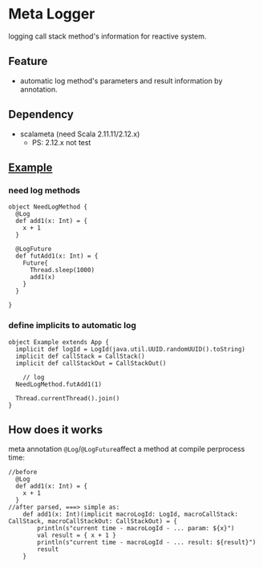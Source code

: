 # Meta Logger
logging call stack method's information for reactive system.

## Feature
- automatic log method's parameters and result information by annotation.

## Dependency
- scalameta (need Scala 2.11.11/2.12.x)
  - PS: 2.12.x not test
  
## [Example](https://github.com/LoranceChen/meta-logger/tree/master/src/test/scala-2.11)

### need log methods
```
object NeedLogMethod {
  @Log
  def add1(x: Int) = {
    x + 1
  }

  @LogFuture
  def futAdd1(x: Int) = {
    Future{
      Thread.sleep(1000)
      add1(x)
    }
  }

}
```

### define implicits to automatic log
```
object Example extends App {
  implicit def logId = LogId(java.util.UUID.randomUUID().toString)
  implicit def callStack = CallStack()
  implicit def callStackOut = CallStackOut()

	// log 
  NeedLogMethod.futAdd1(1)

  Thread.currentThread().join()
}
```

## How does it works
meta annotation `@Log`/`@LogFuture`affect a method at compile perprocess time:
```
//before
  @Log
  def add1(x: Int) = {
    x + 1
  }
//after parsed, ===> simple as:
	def add1(x: Int)(implicit macroLogId: LogId, macroCallStack: CallStack, macroCallStackOut: CallStackOut) = {
		println(s"current time - macroLogId - ... param: ${x}")
		val result = { x + 1 }
		println(s"current time - macroLogId - ... result: ${result}")
		result
	}
```
